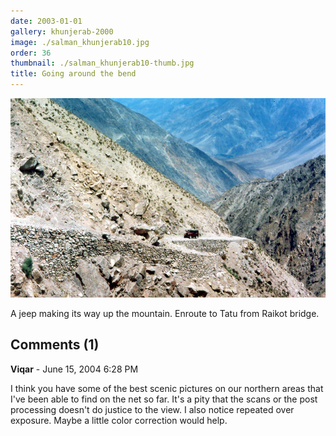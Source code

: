 ```yaml
---
date: 2003-01-01
gallery: khunjerab-2000
image: ./salman_khunjerab10.jpg
order: 36
thumbnail: ./salman_khunjerab10-thumb.jpg
title: Going around the bend
---
```


![Going around the bend](./salman_khunjerab10.jpg)

A jeep making its way up the mountain. Enroute to Tatu from Raikot bridge.

<div id="comments">

## Comments (1)

<div id="comment">

**Viqar** - June 15, 2004  6:28 PM

I think you have some of the best scenic pictures on our northern areas that I've been able to find on the net so far. It's a pity that the scans or the post processing doesn't do justice to the view. I also notice repeated over exposure. Maybe a little color correction would help.

</div>

</div>